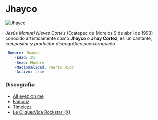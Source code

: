 # Jhayco
![Jhayco](https://es.wikipedia.org/wiki/Archivo:Jhayco_jmp.jpg)

*Jesús Manuel Nieves Cortés* (Ecatepec de Morelos 9 de abril de 1993)​ conocido artísticamente como **Jhayco** o **Jhay Cortez**, es un cantante, *compositor* y *productor discográfico* *puertorriqueño*

```yaml
-Nombre: Jhayco
    -Edad: 31
    -Sexo: Hombre
    -Nacionalidad: Puerto Rico
    -Activo: true
```

### Discografia
* [All eyez on me](https://open.spotify.com/intl-es/album/7m51d0tuYAbLmA5R1yV6nY?si=1T8T-Jg6QHq9WBBJROOgsQ)
* [Famouz](https://open.spotify.com/intl-es/album/2a2LGFK2TeN4fAKm1ZOc1I?si=AV5JwbyzR2OhuQZIwmHe5g)
* [Timelezz](https://open.spotify.com/intl-es/album/3AwzfcsXeljU7JkG5GQn8Y?si=vP4tsP81T6KbmYdemnNQxQ)
* [Le Clique:Vida Rockstar (X)](https://open.spotify.com/intl-es/album/67JIMv9vCB2ukBdEbtUmUG?si=AsBnc6PnQwScECiCRCZzLw)
